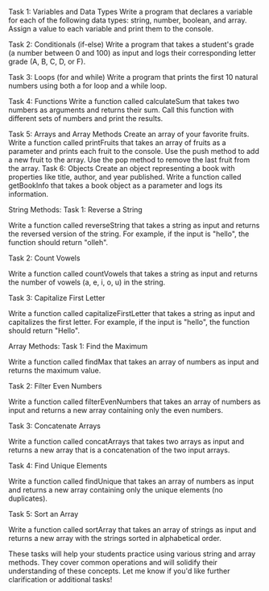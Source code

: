 Task 1: Variables and Data Types
Write a program that declares a variable for each of the following data types: string, number, boolean, and array. Assign a value to each variable and print them to the console.

Task 2: Conditionals (if-else)
Write a program that takes a student's grade (a number between 0 and 100) as input and logs their corresponding letter grade (A, B, C, D, or F).

Task 3: Loops (for and while)
Write a program that prints the first 10 natural numbers using both a for loop and a while loop.

Task 4: Functions
Write a function called calculateSum that takes two numbers as arguments and returns their sum. Call this function with different sets of numbers and print the results.

Task 5: Arrays and Array Methods
Create an array of your favorite fruits.
Write a function called printFruits that takes an array of fruits as a parameter and prints each fruit to the console.
Use the push method to add a new fruit to the array.
Use the pop method to remove the last fruit from the array.
Task 6: Objects
Create an object representing a book with properties like title, author, and year published.
Write a function called getBookInfo that takes a book object as a parameter and logs its information.

<!-- string methods -->

String Methods:
Task 1: Reverse a String

Write a function called reverseString that takes a string as input and returns the reversed version of the string. For example, if the input is "hello", the function should return "olleh".

Task 2: Count Vowels

Write a function called countVowels that takes a string as input and returns the number of vowels (a, e, i, o, u) in the string.

Task 3: Capitalize First Letter

Write a function called capitalizeFirstLetter that takes a string as input and capitalizes the first letter. For example, if the input is "hello", the function should return "Hello".

<!-- array methods -->

Array Methods:
Task 1: Find the Maximum

Write a function called findMax that takes an array of numbers as input and returns the maximum value.

Task 2: Filter Even Numbers

Write a function called filterEvenNumbers that takes an array of numbers as input and returns a new array containing only the even numbers.

Task 3: Concatenate Arrays

Write a function called concatArrays that takes two arrays as input and returns a new array that is a concatenation of the two input arrays.

Task 4: Find Unique Elements

Write a function called findUnique that takes an array of numbers as input and returns a new array containing only the unique elements (no duplicates).

Task 5: Sort an Array

Write a function called sortArray that takes an array of strings as input and returns a new array with the strings sorted in alphabetical order.

These tasks will help your students practice using various string and array methods. They cover common operations and will solidify their understanding of these concepts. Let me know if you'd like further clarification or additional tasks!
